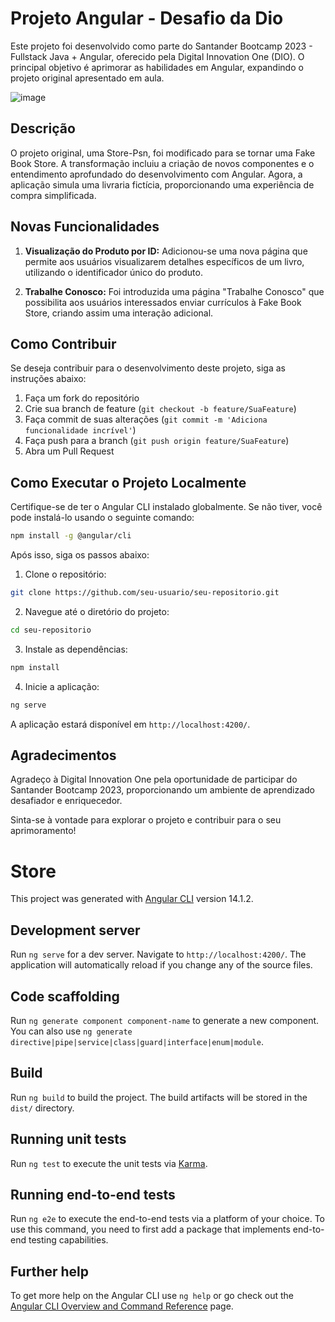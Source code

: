 # Projeto Angular - Desafio da Dio

Este projeto foi desenvolvido como parte do Santander Bootcamp 2023 - Fullstack Java + Angular, oferecido pela Digital Innovation One (DIO). O principal objetivo é aprimorar as habilidades em Angular, expandindo o projeto original apresentado em aula.

![image](https://github.com/Edilainecsilva/angular-booksestore-desafio/assets/112878712/aa6a87bb-856e-4e4c-903a-35ac0b9ed289)

## Descrição

O projeto original, uma Store-Psn, foi modificado para se tornar uma Fake Book Store. A transformação incluiu a criação de novos componentes e o entendimento aprofundado do desenvolvimento com Angular. Agora, a aplicação simula uma livraria fictícia, proporcionando uma experiência de compra simplificada.

## Novas Funcionalidades

1. **Visualização do Produto por ID:** Adicionou-se uma nova página que permite aos usuários visualizarem detalhes específicos de um livro, utilizando o identificador único do produto.

2. **Trabalhe Conosco:** Foi introduzida uma página "Trabalhe Conosco" que possibilita aos usuários interessados enviar currículos à Fake Book Store, criando assim uma interação adicional.

## Como Contribuir

Se deseja contribuir para o desenvolvimento deste projeto, siga as instruções abaixo:

1. Faça um fork do repositório
2. Crie sua branch de feature (`git checkout -b feature/SuaFeature`)
3. Faça commit de suas alterações (`git commit -m 'Adiciona funcionalidade incrível'`)
4. Faça push para a branch (`git push origin feature/SuaFeature`)
5. Abra um Pull Request

## Como Executar o Projeto Localmente

Certifique-se de ter o Angular CLI instalado globalmente. Se não tiver, você pode instalá-lo usando o seguinte comando:

```bash
npm install -g @angular/cli
```

Após isso, siga os passos abaixo:

1. Clone o repositório:

```bash
git clone https://github.com/seu-usuario/seu-repositorio.git
```

2. Navegue até o diretório do projeto:

```bash
cd seu-repositorio
```

3. Instale as dependências:

```bash
npm install
```

4. Inicie a aplicação:

```bash
ng serve
```

A aplicação estará disponível em `http://localhost:4200/`.

## Agradecimentos

Agradeço à Digital Innovation One pela oportunidade de participar do Santander Bootcamp 2023, proporcionando um ambiente de aprendizado desafiador e enriquecedor.

Sinta-se à vontade para explorar o projeto e contribuir para o seu aprimoramento!

# Store

This project was generated with [Angular CLI](https://github.com/angular/angular-cli) version 14.1.2.

## Development server

Run `ng serve` for a dev server. Navigate to `http://localhost:4200/`. The application will automatically reload if you change any of the source files.

## Code scaffolding

Run `ng generate component component-name` to generate a new component. You can also use `ng generate directive|pipe|service|class|guard|interface|enum|module`.

## Build

Run `ng build` to build the project. The build artifacts will be stored in the `dist/` directory.

## Running unit tests

Run `ng test` to execute the unit tests via [Karma](https://karma-runner.github.io).

## Running end-to-end tests

Run `ng e2e` to execute the end-to-end tests via a platform of your choice. To use this command, you need to first add a package that implements end-to-end testing capabilities.

## Further help

To get more help on the Angular CLI use `ng help` or go check out the [Angular CLI Overview and Command Reference](https://angular.io/cli) page.
